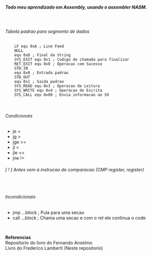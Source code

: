 ##### Todo meu aprendizado em Assembly, usando o assembler NASM.

</br>

###### Tabela padrao para segmento de dados

```
    LF equ 0xA ; Line Feed
    NULL
    equ 0xD ; Final da String
    SYS_EXIT equ 0x1 ; Codigo de chamada para finalizar
    RET_EXIT equ 0x0 ; Operacao com Sucesso
    STD_IN
    equ 0x0 ; Entrada padrao
    STD_OUT
    equ 0x1 ; Saida padrao
    SYS_READ equ 0x3 ; Operacao de Leitura
    SYS_WRITE equ 0x4 ; Operacao de Escrita
    SYS_CALL equ 0x80 ; Envia informacao ao SO
```

</br>

###### Condicionais

<ul>
    <li>je = </li>
    <li>jg ></li>
    <li>jge >=</li>
    <li>jl <</li>
    <li>jle <=</li>
    <li>jne !=</li>
</ul>

###### [ ! ] Antes vem a instrucao de comparacao (CMP register, register)

</br>

###### Incondicionais

<ul>
    <li>jmp ...block ; Pula para uma secao</li>
    <li>call ...block ; Chama uma secao e com o ret ele continua o code</li>
</ul>

</br>

<footer>
    <p> 
        <strong>Referencias</strong> 
        </br>
        <href link="https://github.com/fernandoans/publicacoes/tree/master/LivroAsm">Repositorio do livro do Fernando Anselmo</href>
        </br>
        <href link="https://github.com/supppus/asm-aprendizado">Livro do Frederico Lamberti (Neste repositorio)</href>
    </p>
</footer>